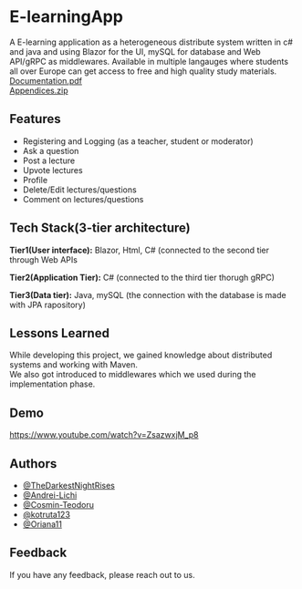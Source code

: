 # E-learningApp
A E-learning application as a heterogeneous distribute system written in c# and java and using Blazor for the UI, mySQL for database and Web API/gRPC as middlewares. Available in multiple langauges where students all over Europe can get access to free and high quality study materials.
<br>
[Documentation.pdf](https://github.com/Andrei-Lichi/E-learningApp/files/10439966/ProjectAndProcessReport.pdf)
<br>
[Appendices.zip](https://github.com/Andrei-Lichi/E-learningApp/files/10439965/Appendices.zip)


## Features

- Registering and Logging (as a teacher, student or moderator)
- Ask a question
- Post a lecture
- Upvote lectures
- Profile
- Delete/Edit lectures/questions
- Comment on lectures/questions


## Tech Stack(3-tier architecture)


**Tier1(User interface):** Blazor, Html, C#  (connected to the second tier through Web APIs

**Tier2(Application Tier):** C# (connected to the third tier thorugh gRPC)

**Tier3(Data tier):** Java, mySQL (the connection with the database is made with JPA rapository)


## Lessons Learned

While developing this project, we gained knowledge about distributed systems and working with Maven.<br>
We also got introduced to middlewares which we used during the implementation phase.

## Demo

https://www.youtube.com/watch?v=ZsazwxjM_p8


## Authors

- [@TheDarkestNightRises](https://github.com/TheDarkestNightRises/)
- [@Andrei-Lichi](https://github.com/Andrei-Lichi/)
- [@Cosmin-Teodoru](https://github.com/Cosmin-Teodoru/)
- [@kotruta123](https://github.com/kotruta123)
- [@Oriana11](https://github.com/Oriana11)
## Feedback

If you have any feedback, please reach out to us.
